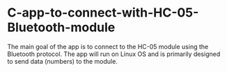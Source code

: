 # C-app-to-connect-with-HC-05-Bluetooth-module
The main goal of the app is to connect to the HC-05 module using the Bluetooth protocol. The app will run on Linux OS and is primarily designed to send data (numbers) to the module.
